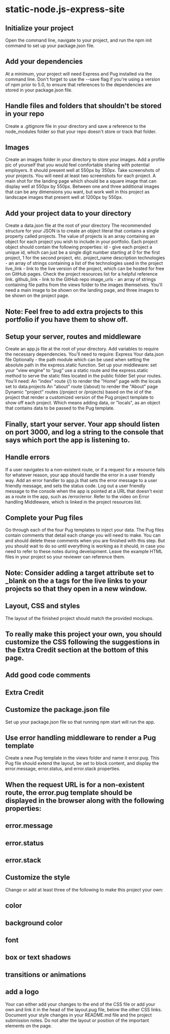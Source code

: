 # static-node.js-express-site

## Initialize your project
Open the command line, navigate to your project, and run the npm init command to set up your package.json file.

## Add your dependencies
At a minimum, your project will need Express and Pug installed via the command line.
Don't forget to use the --save flag if you're using a version of npm prior to 5.0, to ensure that references to the dependencies are stored in your package.json file.

## Handle files and folders that shouldn't be stored in your repo
Create a .gitignore file in your directory and save a reference to the node_modules folder so that your repo doesn't store or track that folder.

## Images
Create an images folder in your directory to store your images.
Add a profile pic of yourself that you would feel comfortable sharing with potential employers. It should present well at 550px by 350px.
Take screenshots of your projects. You will need at least two screenshots for each project.
A main shot for the landing page which should be a square image that can display well at 550px by 550px.
Between one and three additional images that can be any dimensions you want, but work well in this project as landscape images that present well at 1200px by 550px.

## Add your project data to your directory
Create a data.json file at the root of your directory
The recommended structure for your JSON is to create an object literal that contains a single property called projects. The value of projects is an array containing an object for each project you wish to include in your portfolio.
Each project object should contain the following properties:
id - give each project a unique id, which can just be a single digit number starting at 0 for the first project, 1 for the second project, etc.
project_name
description
technologies - an array of strings containing a list of the technologies used in the project
live_link - link to the live version of the project, which can be hosted for free on GitHub pages. Check the project resources list for a helpful reference link.
github_link - link to the GitHub repo
image_urls - an array of strings containing file paths from the views folder to the images themselves. You'll need a main image to be shown on the landing page, and three images to be shown on the project page.
## Note: Feel free to add extra projects to this portfolio if you have them to show off.

## Setup your server, routes and middleware
Create an app.js file at the root of your directory.
Add variables to require the necessary dependencies. You'll need to require:
Express
Your data.json file
Optionally - the path module which can be used when setting the absolute path in the express.static function.
Set up your middleware:
set your “view engine” to “pug”
use a static route and the express.static method to serve the static files located in the public folder
Set your routes. You'll need:
An "index" route (/) to render the "Home" page with the locals set to data.projects
An "about" route (/about) to render the "About" page
Dynamic "project" routes (/project or /projects) based on the id of the project that render a customized version of the Pug project template to show off each project. Which means adding data, or "locals", as an object that contains data to be passed to the Pug template.
## Finally, start your server. Your app should listen on port 3000, and log a string to the console that says which port the app is listening to.

## Handle errors
If a user navigates to a non-existent route, or if a request for a resource fails for whatever reason, your app should handle the error in a user friendly way.
Add an error handler to app.js that sets the error message to a user friendly message, and sets the status code.
Log out a user friendly message to the console when the app is pointed at a URL that doesn't exist as a route in the app, such as /error/error.
Refer to the video on Error handling Middleware, which is linked in the project resources list.

## Complete your Pug files
Go through each of the four Pug templates to inject your data. The Pug files contain comments that detail each change you will need to make. You can and should delete these comments when you are finished with this step. But you should wait to do so until everything is working as it should, in case you need to refer to these notes during development.
Leave the example HTML files in your project so your reviewer can reference them.
## Note: Consider adding a target attribute set to _blank on the a tags for the live links to your projects so that they open in a new window.

## Layout, CSS and styles
The layout of the finished project should match the provided mockups.
## To really make this project your own, you should customize the CSS following the suggestions in the Extra Credit section at the bottom of this page.

## Add good code comments

## Extra Credit

## Customize the package.json file
Set up your package.json file so that running npm start will run the app.

## Use error handling middleware to render a Pug template
Create a new Pug template in the views folder and name it error.pug. This Pug file should extend the layout, be set to block content, and display the error.message, error.status, and error.stack properties.
## When the request URL is for a non-existent route, the error.pug template should be displayed in the browser along with the following properties:
## error.message
## error.status
## error.stack

## Customize the style
Change or add at least three of the following to make this project your own:
## color
## background color
## font
## box or text shadows
## transitions or animations
## add a logo
Your can either add your changes to the end of the CSS file or add your own and link it in the head of the layout.pug file, below the other CSS links.
Document your style changes in your README.md file and the project submission notes.
Do not alter the layout or position of the important elements on the page.





